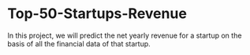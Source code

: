 # Top-50-Startups-Revenue
In this project, we will predict the net yearly revenue for a startup on the basis of all the financial data of that startup.
